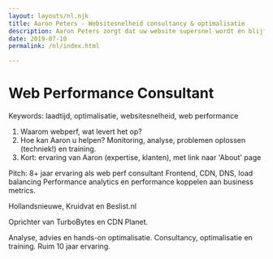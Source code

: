 ```yaml
---
layout: layouts/nl.njk
title: Aaron Peters - Websitesnelheid consultancy & optimalisatie
description: Aaron Peters zorgt dat uw website supersnel wordt én blijft. Ruim 10 jaar ervaring bij o.a. Vodafone en Beslist.
date: 2019-07-10
permalink: /nl/index.html

---
```


# Web Performance Consultant

Keywords: laadtijd, optimalisatie, websitesnelheid, web performance

1. Waarom webperf, wat levert het op?
2. Hoe kan Aaron u helpen? Monitoring, analyse, problemen oplossen (techniek!) en training.
2. Kort: ervaring van Aaron (expertise, klanten), met link naar 'About' page

Pitch:
8+ jaar ervaring als web perf consultant
Frontend, CDN, DNS, load balancing
Performance analytics en performance koppelen aan business metrics.

Hollandsnieuwe, Kruidvat en Beslist.nl

Oprichter van TurboBytes en CDN Planet.

Analyse, advies en hands-on optimalisatie.
Consultancy, optimalisatie en training. Ruim 10 jaar ervaring.
